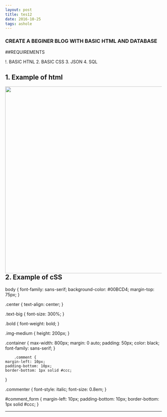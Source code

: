 ```yaml
---
layout: post
title: tes12
date: 2016-10-25 
tags: ashole    
---
```



### CREATE A BEGINER BLOG WITH BASIC HTML AND DATABASE  


##REQUIREMENTS

!. BASIC HTNL 
2. BASIC CSS
3. JSON 
4. SQL


## 1. Example of html
 <img src="http://i.imgur.com/RseUetA.png"  height="600" width="600" align="left" > 
  
  <br />
  <!--more-->


## 2. Example of cSS 

<p>    body {
    font-family: sans-serif;
    background-color: #00BCD4;
    margin-top: 75px;
}

.center {
    text-align: center;
}

.text-big {
    font-size: 300%;
}

.bold {
    font-weight: bold;
}

.img-medium {
    height: 200px;
}

 .container  {
        max-width: 800px;
        margin: 0 auto;
        padding: 50px;
        color: black;
        font-family: sans-serif;
        }
        
        .comment {
    margin-left: 10px;
    padding-bottom: 10px;
    border-bottom: 1px solid #ccc;
}

.commenter {
    font-style: italic;
    font-size: 0.8em;
}

#comment_form {
    margin-left: 10px;
    padding-bottom: 10px;
    border-bottom: 1px solid #ccc;
}          

</p>

 ---------------------

